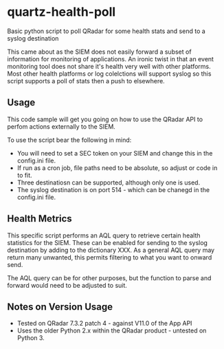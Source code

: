 # quartz-health-poll
Basic python script to poll QRadar for some health stats and send to a syslog destination

This came about as the SIEM does not easily forward a subset of information for monitoring
of applications. An ironic twist in that an event monitoring tool does not share it's health very
well with other platforms. Most other health platforms or log colelctions will support syslog
so this script supports a poll of stats then a push to elsewhere.

## Usage
This code sample will get you going on how to use the QRadar API to perfom actions externally to the SIEM. 

To use the script bear the following in mind:
* You will need to set a SEC token on your SIEM and change this in the config.ini file.
* If run as a cron job, file paths need to be absolute, so adjust or code in to fit.
* Three destinatiosn can be supported, although only one is used. 
* The syslog destination is on port 514 - which can be chanegd in the config.ini file.

## Health Metrics
This specific script performs an AQL query to retrieve certain health statistics for the SIEM. These
can be enabled for sending to the syslog destination by adding to the dictionary XXX. As a general 
AQL query may return many unwanted, this permits filtering to what you want to onward send.

The AQL query can be for other purposes, but the function to parse and forward would need to 
be adjusted to suit.

## Notes on Version Usage
* Tested on QRadar 7.3.2 patch 4 - against V11.0 of the App API
* Uses the older Python 2.x within the QRadar product - untested on Python 3.
